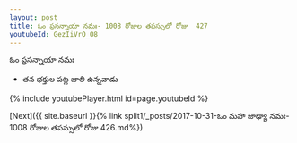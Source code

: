 ```yaml
---
layout: post
title: ఓం ప్రసన్నాయా నమః- 1008 రోజుల తపస్సులో రోజు  427
youtubeId: GezIiVrO_O8
---
```

 
 
 ఓం ప్రసన్నాయా నమః  
 
 -  తన భక్తుల పట్ల జాలి ఉన్నవాడు 
 
  
 
  
 
 
 
 
 
 


{% include youtubePlayer.html id=page.youtubeId %}
 
[Next]({{ site.baseurl }}{% link  split1/_posts/2017-10-31-ఓం మహా జాఢ్యా నమః- 1008 రోజుల తపస్సులో రోజు  426.md%})
 
